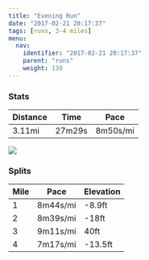```yaml
---
title: "Evening Run"
date: "2017-02-21 20:17:37"
tags: [runs, 3-4 miles]
menu:
  nav:
    identifier: "2017-02-21 20:17:37"
    parent: "runs"
    weight: 130
---
```


### Stats

| Distance | Time | Pace |
|----------|------|------|
|3.11mi|27m29s|8m50s/mi|

<img src='https://maps.googleapis.com/maps/api/staticmap?maptype=roadmap&path=enc:exjeIphvLgJcEmBrHw@lh@jBlAqAjClCdLM~C~HdL|Gh]tGrJjEbAnO~\yDoL_KqOqDi@oFoGaFoY{HkJcDaPaAgKrA}AsA}@n@an@v@uCtGl@&key=AIzaSyAfqMeaZ1CCJFGP5cWud__oZnT_Pybg-1M&size=800x800&markers=color:yellow|label:S|53.47219,-2.24921&markers=color:green|label:F|53.47285999999999,-2.2484'>

### Splits

| Mile | Pace | Elevation |
|------|------|-----------|
|1|8m44s/mi|-8.9ft|
|2|8m39s/mi|-18ft|
|3|9m11s/mi|40ft|
|4|7m17s/mi|-13.5ft|
